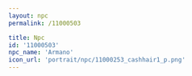 ```yaml
---
layout: npc
permalink: /11000503

title: Npc
id: '11000503'
npc_name: 'Armano'
icon_url: 'portrait/npc/11000253_cashhair1_p.png'
---
```

